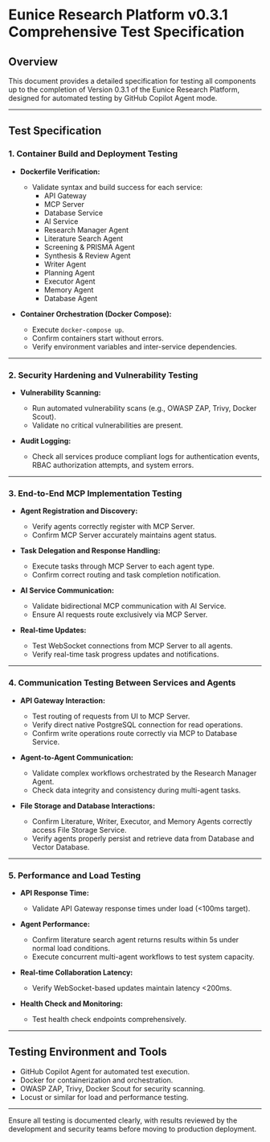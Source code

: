 # Eunice Research Platform v0.3.1 Comprehensive Test Specification

## Overview

This document provides a detailed specification for testing all components up to the completion of Version 0.3.1 of the Eunice Research Platform, designed for automated testing by GitHub Copilot Agent mode.

---

## Test Specification

### 1. Container Build and Deployment Testing

- **Dockerfile Verification:**
  - Validate syntax and build success for each service:
    - API Gateway
    - MCP Server
    - Database Service
    - AI Service
    - Research Manager Agent
    - Literature Search Agent
    - Screening & PRISMA Agent
    - Synthesis & Review Agent
    - Writer Agent
    - Planning Agent
    - Executor Agent
    - Memory Agent
    - Database Agent

- **Container Orchestration (Docker Compose):**
  - Execute `docker-compose up`.
  - Confirm containers start without errors.
  - Verify environment variables and inter-service dependencies.

---

### 2. Security Hardening and Vulnerability Testing

- **Vulnerability Scanning:**
  - Run automated vulnerability scans (e.g., OWASP ZAP, Trivy, Docker Scout).
  - Validate no critical vulnerabilities are present.

- **Audit Logging:**
  - Check all services produce compliant logs for authentication events, RBAC authorization attempts, and system errors.

---

### 3. End-to-End MCP Implementation Testing

- **Agent Registration and Discovery:**
  - Verify agents correctly register with MCP Server.
  - Confirm MCP Server accurately maintains agent status.

- **Task Delegation and Response Handling:**
  - Execute tasks through MCP Server to each agent type.
  - Confirm correct routing and task completion notification.

- **AI Service Communication:**
  - Validate bidirectional MCP communication with AI Service.
  - Ensure AI requests route exclusively via MCP Server.

- **Real-time Updates:**
  - Test WebSocket connections from MCP Server to all agents.
  - Verify real-time task progress updates and notifications.

---

### 4. Communication Testing Between Services and Agents

- **API Gateway Interaction:**
  - Test routing of requests from UI to MCP Server.
  - Verify direct native PostgreSQL connection for read operations.
  - Confirm write operations route correctly via MCP to Database Service.

- **Agent-to-Agent Communication:**
  - Validate complex workflows orchestrated by the Research Manager Agent.
  - Check data integrity and consistency during multi-agent tasks.

- **File Storage and Database Interactions:**
  - Confirm Literature, Writer, Executor, and Memory Agents correctly access File Storage Service.
  - Verify agents properly persist and retrieve data from Database and Vector Database.

---

### 5. Performance and Load Testing

- **API Response Time:**
  - Validate API Gateway response times under load (<100ms target).

- **Agent Performance:**
  - Confirm literature search agent returns results within 5s under normal load conditions.
  - Execute concurrent multi-agent workflows to test system capacity.

- **Real-time Collaboration Latency:**
  - Verify WebSocket-based updates maintain latency <200ms.

- **Health Check and Monitoring:**
  - Test health check endpoints comprehensively.

---

## Testing Environment and Tools

- GitHub Copilot Agent for automated test execution.
- Docker for containerization and orchestration.
- OWASP ZAP, Trivy, Docker Scout for security scanning.
- Locust or similar for load and performance testing.

---

Ensure all testing is documented clearly, with results reviewed by the development and security teams before moving to production deployment.
